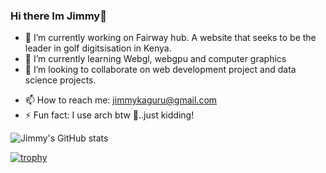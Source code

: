 ### Hi there Im Jimmy👋

- 🔭 I’m currently working on Fairway hub. A website that seeks to be the leader in golf digitsisation in Kenya.
- 🌱 I’m currently learning Webgl, webgpu and computer graphics
- 👯 I’m looking to collaborate on web development project and data science projects.
<!--
- 🤔 I’m looking for help with ...
- 💬 Ask me about ...
- 😄 Pronouns: ...
-->
- 📫 How to reach me: jimmykaguru@gmail.com
- ⚡ Fun fact: I use arch btw :rofl:..just kidding!

![Jimmy's GitHub stats](https://github-readme-stats.vercel.app/api?username=james-kaguru&theme=algolia)

[![trophy](https://github-profile-trophy.vercel.app/?username=james-kaguru&theme=algolia)](https://github.com/james-kaguru/github-profile-trophy)

<!--
**james-kaguru/james-kaguru** is a ✨ _special_ ✨ repository because its `README.md` (this file) appears on your GitHub profile.

Here are some ideas to get you started:

- 🔭 I’m currently working on ...
- 🌱 I’m currently learning ...
- 👯 I’m looking to collaborate on ...
- 🤔 I’m looking for help with ...
- 💬 Ask me about ...
- 📫 How to reach me: ...
- 😄 Pronouns: ...
- ⚡ Fun fact: ...
-->
